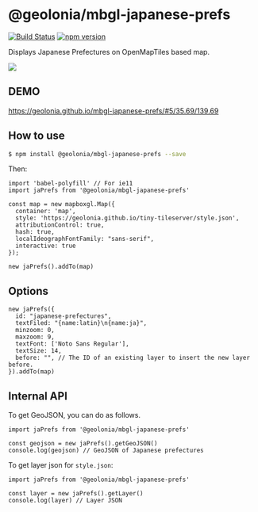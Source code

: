 # @geolonia/mbgl-japanese-prefs

[![Build Status](https://travis-ci.org/geolonia/mbgl-japanese-prefs.svg?branch=master)](https://travis-ci.org/geolonia/mbgl-japanese-prefs)
[![npm version](https://badge.fury.io/js/%40geolonia%2Fmbgl-japanese-prefs.svg)](https://badge.fury.io/js/%40geolonia%2Fmbgl-japanese-prefs)

Displays Japanese Prefectures on OpenMapTiles based map.

![](https://www.evernote.com/l/ABWnbE4DWjVMIZtXY-5aKm1T8UIFLQWIuQ8B/image.png)

## DEMO

https://geolonia.github.io/mbgl-japanese-prefs/#5/35.69/139.69

## How to use

```bash
$ npm install @geolonia/mbgl-japanese-prefs --save
```

Then:

```node
import 'babel-polyfill' // For ie11
import jaPrefs from '@geolonia/mbgl-japanese-prefs'

const map = new mapboxgl.Map({
  container: 'map',
  style: 'https://geolonia.github.io/tiny-tileserver/style.json',
  attributionControl: true,
  hash: true,
  localIdeographFontFamily: "sans-serif",
  interactive: true
});

new jaPrefs().addTo(map)
```

## Options

```node
new jaPrefs({
  id: "japanese-prefectures",
  textFiled: "{name:latin}\n{name:ja}",
  minzoom: 0,
  maxzoom: 9,
  textFont: ['Noto Sans Regular'],
  textSize: 14,
  before: "", // The ID of an existing layer to insert the new layer before.
}).addTo(map)
```

## Internal API

To get GeoJSON, you can do as follows.

```node
import jaPrefs from '@geolonia/mbgl-japanese-prefs'

const geojson = new jaPrefs().getGeoJSON()
console.log(geojson) // GeoJSON of Japanese prefectures
```

To get layer json for `style.json`:

```node
import jaPrefs from '@geolonia/mbgl-japanese-prefs'

const layer = new jaPrefs().getLayer()
console.log(layer) // Layer JSON
```
